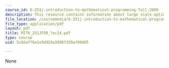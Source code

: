 ```yaml
---
course_id: 6-251j-introduction-to-mathematical-programming-fall-2009
description: This resource contains information about large scale optimization I.
file_location: /coursemedia/6-251j-introduction-to-mathematical-programming-fall-2009/2c6daf76a1e5dd24a3506f359af00865_MIT6_251JF09_lec14.pdf
file_type: application/pdf
layout: pdf
title: MIT6_251JF09_lec14.pdf
type: course
uid: 2c6daf76a1e5dd24a3506f359af00865

---
```

None